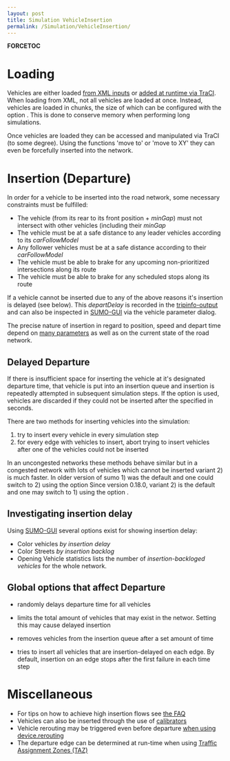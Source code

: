 ```yaml
---
layout: post
title: Simulation VehicleInsertion
permalink: /Simulation/VehicleInsertion/
---
```


__FORCETOC__

Loading
=======

Vehicles are either loaded [from XML inputs](/SUMO_User_Documentation#Demand_Modelling "wikilink") or [added at runtime via TraCI](/TraCI "wikilink"). When loading from XML, not all vehicles are loaded at once. Instead, vehicles are loaded in chunks, the size of which can be configured with the option . This is done to conserve memory when performing long simulations.

Once vehicles are loaded they can be accessed and manipulated via TraCI (to some degree). Using the functions 'move to' or 'move to XY' they can even be forcefully inserted into the network.

Insertion (Departure)
=====================

In order for a vehicle to be inserted into the road network, some necessary constraints must be fulfilled:

-   The vehicle (from its rear to its front position + *minGap*) must not intersect with other vehicles (including their *minGap*
-   The vehicle must be at a safe distance to any leader vehicles according to its *carFollowModel*
-   Any follower vehicles must be at a safe distance according to their *carFollowModel*
-   The vehicle must be able to brake for any upcoming non-prioritized intersections along its route
-   The vehicle must be able to brake for any scheduled stops along its route

If a vehicle cannot be inserted due to any of the above reasons it's insertion is delayed (see below). This *departDelay* is recorded in the [tripinfo-output](/Simulation/Output/TripInfo "wikilink") and can also be inspected in [SUMO-GUI](/SUMO-GUI "wikilink") via the vehicle parameter dialog.

The precise nature of insertion in regard to position, speed and depart time depend on [many parameters](/Definition_of_Vehicles,_Vehicle_Types,_and_Routes#Vehicles_and_Routes "wikilink") as well as on the current state of the road network.

Delayed Departure
-----------------

If there is insufficient space for inserting the vehicle at it's designated departure time, that vehicle is put into an insertion queue and insertion is repeatedly attempted in subsequent simulation steps. If the option is used, vehicles are discarded if they could not be inserted after the specified in seconds.

There are two methods for inserting vehicles into the simulation:

1.  try to insert every vehicle in every simulation step
2.  for every edge with vehicles to insert, abort trying to insert vehicles after one of the vehicles could not be inserted

In an uncongested networks these methods behave similar but in a congested network with lots of vehicles which cannot be inserted variant 2) is much faster. In older version of sumo 1) was the default and one could switch to 2) using the option Since version 0.18.0, variant 2) is the default and one may switch to 1) using the option .

Investigating insertion delay
-----------------------------

Using [SUMO-GUI](/SUMO-GUI "wikilink") several options exist for showing insertion delay:

-   Color vehicles *by insertion delay*
-   Color Streets *by insertion backlog*
-   Opening Vehicle statistics lists the number of *insertion-backloged vehicles* for the whole network.

Global options that affect Departure
------------------------------------

-
    randomly delays departure time for all vehicles

-
    limits the total amount of vehicles that may exist in the networ. Setting this may cause delayed insertion

-
    removes vehicles from the insertion queue after a set amount of time

-
    tries to insert all vehicles that are insertion-delayed on each edge. By default, insertion on an edge stops after the first failure in each time step

Miscellaneous
=============

-   For tips on how to achieve high insertion flows see [the FAQ](/FAQ#How_do_I_get_high_flows.2Fvehicle_densities.3F "wikilink")
-   Vehicles can also be inserted through the use of [calibrators](/Simulation/Calibrator "wikilink")
-   Vehicle rerouting may be triggered even before departure [when using device.rerouting](/Demand/Automatic_Routing "wikilink")
-   The departure edge can be determined at run-time when using [Traffic Assignment Zones (TAZ)](/Definition_of_Vehicles,_Vehicle_Types,_and_Routes#Traffic_assignement_zones_.28TAZ.29 "wikilink")
